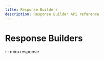 ```yaml
---
title: Response Builders
description: Response Builder API reference
---
```


# Response Builders

::: miru.response
